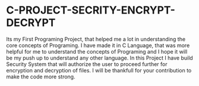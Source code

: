# C-PROJECT-SECRITY-ENCRYPT-DECRYPT
Its my First Programing Project, that helped me a lot in understanding the core concepts of Programing. I have made it in C Language, that was more helpful for me to understand the concepts of Programing and I hope it will be my push up to understand any other language.
In this Project I have build Security System that will authorize the user to proceed further for encryption and decryption of files.
I will be thankfull for your contribution to make the code more strong.
